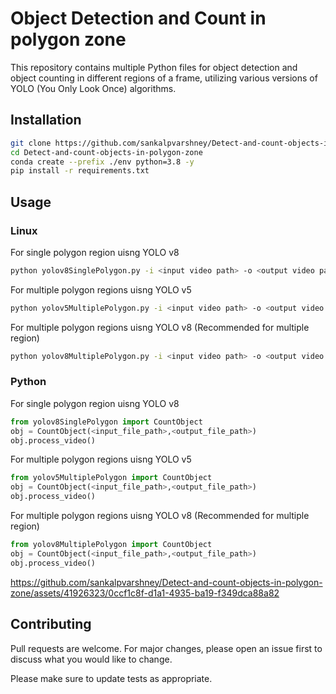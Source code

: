 # Object Detection and Count in polygon zone

This repository contains multiple Python files for object detection and object counting in different regions of a frame, utilizing various versions of YOLO (You Only Look Once) algorithms.

## Installation

```bash
git clone https://github.com/sankalpvarshney/Detect-and-count-objects-in-polygon-zone.git
cd Detect-and-count-objects-in-polygon-zone
conda create --prefix ./env python=3.8 -y
pip install -r requirements.txt
```

## Usage

### Linux

For single polygon region uisng YOLO v8
```bash
python yolov8SinglePolygon.py -i <input video path> -o <output video path>
```
For multiple polygon regions uisng YOLO v5 
```bash
python yolov5MultiplePolygon.py -i <input video path> -o <output video path>
```
For multiple polygon regions uisng YOLO v8 (Recommended for multiple region)
```bash
python yolov8MultiplePolygon.py -i <input video path> -o <output video path>
```

### Python
For single polygon region uisng YOLO v8
```python
from yolov8SinglePolygon import CountObject
obj = CountObject(<input_file_path>,<output_file_path>)
obj.process_video()
```

For multiple polygon regions uisng YOLO v5
```python
from yolov5MultiplePolygon import CountObject
obj = CountObject(<input_file_path>,<output_file_path>)
obj.process_video()
```

For multiple polygon regions uisng YOLO v8 (Recommended for multiple region)
```python
from yolov8MultiplePolygon import CountObject
obj = CountObject(<input_file_path>,<output_file_path>)
obj.process_video()
```

https://github.com/sankalpvarshney/Detect-and-count-objects-in-polygon-zone/assets/41926323/0ccf1c8f-d1a1-4935-ba19-f349dca88a82

## Contributing

Pull requests are welcome. For major changes, please open an issue first
to discuss what you would like to change.

Please make sure to update tests as appropriate.
